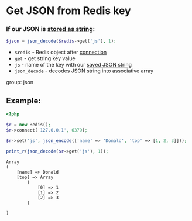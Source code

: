 # Get JSON from Redis key

### If our JSON is [stored as string]():

```php
$json = json_decode($redis->get('js'), 1);
```

- `$redis` - Redis object after [connection](/php-redis/how-to-connect-to-redis)
- `get` - get string key value
- `js` - name of the key with our [saved JSON string]()
- `json_decode` - decodes JSON string into associative array

group: json

## Example: 
```php
<?php

$r = new Redis(); 
$r->connect('127.0.0.1', 6379);

$r->set('js', json_encode(['name' => 'Donald', 'top' => [1, 2, 3]]));

print_r(json_decode($r->get('js'), 1));
```
```
Array
(
    [name] => Donald
    [top] => Array
        (
            [0] => 1
            [1] => 2
            [2] => 3
        )

)

```

